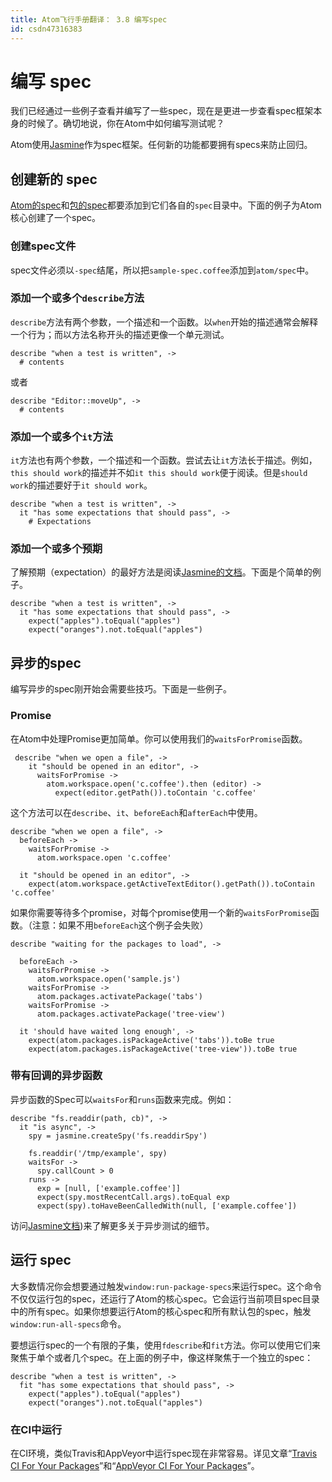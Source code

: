 ```yaml
---
title: Atom飞行手册翻译： 3.8 编写spec
id: csdn47316383
---
```


# 编写 spec

我们已经通过一些例子查看并编写了一些spec，现在是更进一步查看spec框架本身的时候了。确切地说，你在Atom中如何编写测试呢？

Atom使用[Jasmine](http://jasmine.github.io/1.3/introduction.html)作为spec框架。任何新的功能都要拥有specs来防止回归。

## 创建新的 spec

[Atom的spec](https://github.com/atom/atom/tree/master/spec)和[包的spec](https://github.com/atom/markdown-preview/tree/master/spec)都要添加到它们各自的`spec`目录中。下面的例子为Atom核心创建了一个spec。

### 创建spec文件

spec文件必须以`-spec`结尾，所以把`sample-spec.coffee`添加到`atom/spec`中。

### 添加一个或多个`describe`方法

`describe`方法有两个参数，一个描述和一个函数。以`when`开始的描述通常会解释一个行为；而以方法名称开头的描述更像一个单元测试。

```
describe "when a test is written", ->
  # contents
```

或者

```
describe "Editor::moveUp", ->
  # contents
```

### 添加一个或多个`it`方法

`it`方法也有两个参数，一个描述和一个函数。尝试去让`it`方法长于描述。例如，`this should work`的描述并不如`it this should work`便于阅读。但是`should work`的描述要好于`it should work`。

```
describe "when a test is written", ->
  it "has some expectations that should pass", ->
    # Expectations
```

### 添加一个或多个预期

了解预期（expectation）的最好方法是阅读[Jasmine的文档](http://jasmine.github.io/1.3/introduction.html#section-Expectations)。下面是个简单的例子。

```
describe "when a test is written", ->
  it "has some expectations that should pass", ->
    expect("apples").toEqual("apples")
    expect("oranges").not.toEqual("apples")
```

## 异步的spec

编写异步的spec刚开始会需要些技巧。下面是一些例子。

### Promise

在Atom中处理Promise更加简单。你可以使用我们的`waitsForPromise`函数。

```
 describe "when we open a file", ->
    it "should be opened in an editor", ->
      waitsForPromise ->
        atom.workspace.open('c.coffee').then (editor) ->
          expect(editor.getPath()).toContain 'c.coffee'
```

这个方法可以在`describe`、`it`、`beforeEach`和`afterEach`中使用。

```
describe "when we open a file", ->
  beforeEach ->
    waitsForPromise ->
      atom.workspace.open 'c.coffee'

  it "should be opened in an editor", ->
    expect(atom.workspace.getActiveTextEditor().getPath()).toContain 'c.coffee'
```

如果你需要等待多个promise，对每个promise使用一个新的`waitsForPromise`函数。（注意：如果不用`beforeEach`这个例子会失败）

```
describe "waiting for the packages to load", ->

  beforeEach ->
    waitsForPromise ->
      atom.workspace.open('sample.js')
    waitsForPromise ->
      atom.packages.activatePackage('tabs')
    waitsForPromise ->
      atom.packages.activatePackage('tree-view')

  it 'should have waited long enough', ->
    expect(atom.packages.isPackageActive('tabs')).toBe true
    expect(atom.packages.isPackageActive('tree-view')).toBe true
```

### 带有回调的异步函数

异步函数的Spec可以`waitsFor`和`runs`函数来完成。例如：

```
describe "fs.readdir(path, cb)", ->
  it "is async", ->
    spy = jasmine.createSpy('fs.readdirSpy')

    fs.readdir('/tmp/example', spy)
    waitsFor ->
      spy.callCount > 0
    runs ->
      exp = [null, ['example.coffee']]
      expect(spy.mostRecentCall.args).toEqual exp
      expect(spy).toHaveBeenCalledWith(null, ['example.coffee'])
```

访问[Jasmine文档](http://jasmine.github.io/1.3/introduction.html#section-Asynchronous_Support))来了解更多关于异步测试的细节。

## 运行 spec

大多数情况你会想要通过触发`window:run-package-specs`来运行spec。这个命令不仅仅运行包的spec，还运行了Atom的核心spec。它会运行当前项目spec目录中的所有spec。如果你想要运行Atom的核心spec和所有默认包的spec，触发`window:run-all-specs`命令。

要想运行spec的一个有限的子集，使用`fdescribe`和`fit`方法。你可以使用它们来聚焦于单个或者几个spec。在上面的例子中，像这样聚焦于一个独立的spec：

```
describe "when a test is written", ->
  fit "has some expectations that should pass", ->
    expect("apples").toEqual("apples")
    expect("oranges").not.toEqual("apples")
```

### 在CI中运行

在CI环境，类似Travis和AppVeyor中运行spec现在非常容易。详见文章“[Travis CI For Your Packages](http://blog.atom.io/2014/04/25/ci-for-your-packages.html)”和“[AppVeyor CI For Your Packages](http://blog.atom.io/2014/07/28/windows-ci-for-your-packages.html)”。